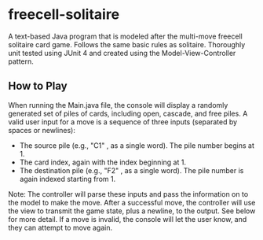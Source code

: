 # freecell-solitaire
A text-based Java program that is modeled after the multi-move freecell solitaire card game. Follows the same basic rules as solitaire. Thoroughly unit tested using JUnit 4 and created using the Model-View-Controller pattern.

## How to Play
When running the Main.java file, the console will display a randomly generated set of piles of cards, including open, cascade, and free piles. A valid user input for a move is a sequence of three inputs (separated by spaces or newlines):
- The source pile (e.g., "C1" , as a single word). The pile number begins at 1.
- The card index, again with the index beginning at 1.
- The destination pile (e.g., "F2" , as a single word). The pile number is again indexed starting from 1.

Note: The controller will parse these inputs and pass the information on to the model to make the move. After a successful move, the controller will use the view to transmit the game state, plus a newline, to the output. See below for more detail. If a move is invalid, the console will let the user know, and they can attempt to move again.
